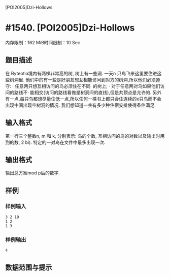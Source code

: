 [POI2005]Dzi-Hollows

# #1540. [POI2005]Dzi-Hollows

内存限制：162 MiB时间限制：10 Sec

## 题目描述

在 Byteotia境内有两棵非常高的树, 树上有一些洞. 一天n 只鸟飞来这里要住进这些树洞里. 他们中的有一些是好朋友想互相能访问到对方的树洞,所以他们必须遵守: 
·	任意两只想互相访问的鸟必须住在不同·	的树上; 
·	对于任意两对鸟如果他们访问的路线不·	能相交(访问的路线看做是树洞间的直线),但是共顶点是允许的. 
另外有一点,每只鸟都想尽量住低一点,所以任何一棵书上都只会住连续的x只鸟而不会出现中间出现空树洞的情况. 
我们想知道一共有多少种住宿安排使得条件满足. 

## 输入格式

第一行三个整数n, m 和 k, 分别表示: 鸟的个数, 互相访问的鸟的对数以及输出时用到的数, 2  bi). 特定的一对鸟在文件中最多出现一次. 

## 输出格式

输出总方案mod p后的数字. 


## 样例

### 样例输入

    
    3 2 10
    1 2
    1 3
    
    

### 样例输出

    
    4
    
    

## 数据范围与提示
